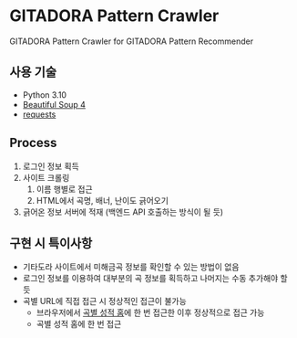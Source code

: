 # GITADORA Pattern Crawler
GITADORA Pattern Crawler for GITADORA Pattern Recommender

## 사용 기술
- Python 3.10
- [Beautiful Soup 4](https://beautiful-soup-4.readthedocs.io/en/latest/)
- [requests](https://requests.readthedocs.io/en/latest/)

## Process
1. 로그인 정보 획득
2. 사이트 크롤링
    1. 이름 행별로 접근
    2. HTML에서 곡명, 배너, 난이도 긁어오기
3. 긁어온 정보 서버에 적재 (백엔드 API 호출하는 방식이 될 듯)

## 구현 시 특이사항
- 기타도라 사이트에서 미해금곡 정보를 확인할 수 있는 방법이 없음
- 로그인 정보를 이용하여 대부분의 곡 정보를 획득하고 나머지는 수동 추가해야 할 듯
- 곡별 URL에 직접 접근 시 정상적인 접근이 불가능
  - 브라우저에서 [곡별 성적 홈](https://p.eagate.573.jp/game/gfdm/gitadora_highvoltage/s/playdata/music.html)에 한 번 접근한 이후 정상적으로 접근 가능
  - 곡별 성적 홈에 한 번 접근